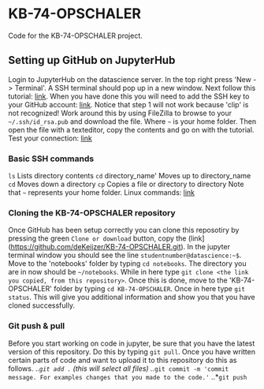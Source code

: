 # KB-74-OPSCHALER
Code for the KB-74-OPSCHALER project.

## Setting up GitHub on JupyterHub
Login to JupyterHub on the datascience server. 
In the top right press 'New -> Terminal'. A SSH terminal should pop up in a new window. 
Next follow this tutorial: [link](https://help.github.com/articles/generating-a-new-ssh-key-and-adding-it-to-the-ssh-agent). 
When you have done this you will need to add the SSH key to your GitHub account: [link](https://help.github.com/articles/adding-a-new-ssh-key-to-your-github-account). Notice that step 1 will not work because 'clip' is not recognized! Work around this by using FileZilla to browse to your `~/.ssh/id_rsa.pub` and download the file. Where `~` is your home folder. Then open the file with a texteditor, copy the contents and go on with the tutorial.
Test your connection: [link](https://help.github.com/articles/testing-your-ssh-connection/)

### Basic SSH commands
`ls` Lists directory contents
`cd` directory_name' Moves up to directory_name
`cd` Moves down a directory
`cp` Copies a file or directory to directory
Note that `~` represents your home folder. 
Linux commands: [link](https://1.bp.blogspot.com/-Y9rBRKuT0wA/VrJ7xwjdVjI/AAAAAAAAh2k/sdrCyf7nLbo/s1600/linux-reference-bg-invert-1.png)


### Cloning the KB-74-OPSCHALER repository
Once GitHub has been setup correctly you can clone this reposotiry by pressing the green `Clone or download` button, copy the (link](https://github.com/deKeijzer/KB-74-OPSCHALER.git). In the jupyter terminal window you should see the line `studentnumber@datascience:~$`. Move to the 'notebooks' folder by typing `cd notebooks`. The directory you are in now should be `~/notebooks`. While in here type `git clone <the link you copied, from this repository>`. Once this is done, move to the 'KB-74-OPSCHALER' folder by typing `cd KB-74-OPSCHALER`. Once in here type `git status`. This will give you additional information and show you that you have cloned successfully. 

### Git push & pull
Before you start working on code in jupyter, be sure that you have the latest version of this repository. Do this by typing `git pull`. Once you have written certain parts of code and want to upload it to this repository do this as follows.
..*`git add .` (this will select all files)
..*`git commit -m 'commit message. For examples changes that you made to the code.'`
..*`git push`
